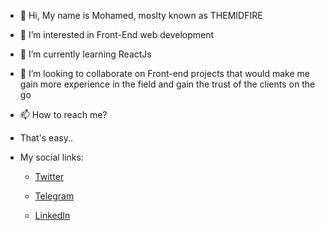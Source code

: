 - 👋 Hi, My name is Mohamed, moslty known as THEMIDFIRE
- 👀 I’m interested in Front-End web development
- 🌱 I’m currently learning ReactJs
- 💞️ I’m looking to collaborate on Front-end projects that would make me gain more experience in the field and gain the trust of the clients on the go
- 📫 How to reach me?
- That's easy..
- My social links:
  
  - [Twitter](https://twitter.com/THEMIDFIRE)
  
  - [Telegram](https://t.me/TH3MIDFIRE)
  
  - [LinkedIn](https://www.linkedin.com/in/themidfire)
